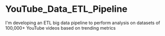 # YouTube_Data_ETL_Pipeline
I'm developing an ETL big data pipeline to perform analysis on datasets of 100,000+ YouTube videos based on trending metrics

